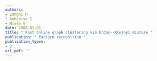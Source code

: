 ```yaml
---
authors: 
- Zanghi H 
- Ambroise C 
- Miele V 
date: 2008-01-01
title: " Fast online graph clustering via Erdos--R{e}nyi mixture "
publication: " Pattern recognition "
publication_types:
- 2
url_pdf: ''
---
```

